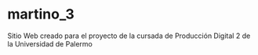 # martino_3
Sitio Web creado para el proyecto de la cursada de Producción Digital 2 de la Universidad de Palermo
